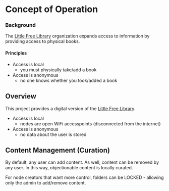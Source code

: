 Concept of Operation
================================================================================
### Background
The [Little Free Library][lfl] organization expands access to information by
providing access to physical books.

#### Principles
* Access is local
    * you must physically take/add a book
* Access is anonymous
    * no one knows whether you took/added a book

Overview
--------------------------------------------------------------------------------
This project provides a digital version of the [Little Free Library][lfl].
* Access is local
    * nodes are open WiFi accesspoints (disconnected from the internet)
* Access is anonymous
    * no data about the user is stored

Content Management (Curation)
--------------------------------------------------------------------------------
By default, any user can add content. As well, content can be removed by
any user. In this way, objectionable content is locally curated.

For node creators that want more control, folders can be LOCKED - allowing
only the admin to add/remove content.


<!-- references -->
[lfl]: https://littlefreelibrary.org/
